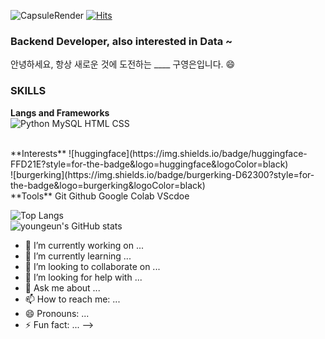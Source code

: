 ![CapsuleRender](https://capsule-render.vercel.app/api?type=waving&height=300&color=gradient&text=Hi,%20I'm%20Youngeun&textBg=false&fontSize=60)
[![Hits](https://hits.seeyoufarm.com/api/count/incr/badge.svg?url=https%3A%2F%2Fgithub.com%2Fyoungeunkoo%2Fhit-counter&count_bg=%237BB1EE&title_bg=%23656363&icon=&icon_color=%237CB8E4&title=%EB%B0%A9%EB%AC%B8%EC%9E%90%EC%88%98&edge_flat=false)](https://hits.seeyoufarm.com)

### Backend Developer, also interested in Data ~
안녕하세요, 항상 새로운 것에 도전하는 ____ 구영은입니다. 😄

### SKILLS
**Langs and Frameworks** <br>
![Python](https://img.shields.io/badge/Python-3776AB?style=for-the-badge&logo=python&logoColor=black)
MySQL
HTML
CSS


<br>
**Interests**
![huggingface](https://img.shields.io/badge/huggingface-FFD21E?style=for-the-badge&logo=huggingface&logoColor=black) <br>
![burgerking](https://img.shields.io/badge/burgerking-D62300?style=for-the-badge&logo=burgerking&logoColor=black)



<br>
**Tools** 
Git
Github
Google Colab
VScdoe





<br>

![Top Langs](https://github-readme-stats.vercel.app/api/top-langs/?username=youngeunkoo&layout=compact) <br>
![youngeun's GitHub stats](https://github-readme-stats.vercel.app/api?username=youngeunkoo&show_icons=true&theme=gruvbox)



- 🔭 I’m currently working on ...
- 🌱 I’m currently learning ...
- 👯 I’m looking to collaborate on ...
- 🤔 I’m looking for help with ...
- 💬 Ask me about ...
- 📫 How to reach me: ...
- 😄 Pronouns: ...
- ⚡ Fun fact: ...
-->

